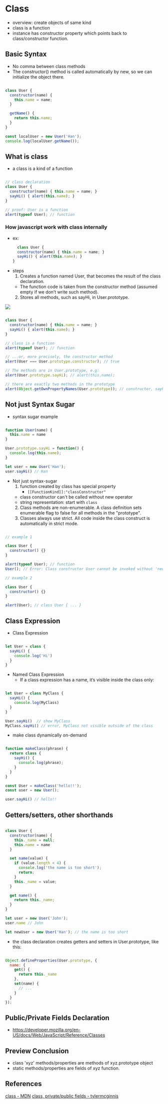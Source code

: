 # Class
* overview: create objects of same kind
* class is a function
* instance has constructor property which points back to class/constructor function.

## Basic Syntax
* No comma between class methods
* The constructor() method is called automatically by new, so we can initialize the object there.

```js

class User {
  constructor(name) {
    this.name = name;
  }

  getName() {
    return this.name;
  }
}

const localUser = new User('Han');
console.log(localUser.getName());

```

## What is class
* a class is a kind of a function

```js

// class declaration
class User {
  constructor(name) { this.name = name; }
  sayHi() { alert(this.name); }
}

// proof: User is a function
alert(typeof User); // function


```

### How javascript work with class internally

* ex:
  ```js
    class User {
    constructor(name) { this.name = name; }
    sayHi() { alert(this.name); }
  }
  ```
* steps
  1. Creates a function named User, that becomes the result of the class declaration.
    * The function code is taken from the constructor method (assumed empty if we don’t write such method).
  2. Stores all methods, such as sayHi, in User.prototype.

<img src="./assets/destructing_class.png" />


```js

class User {
  constructor(name) { this.name = name; }
  sayHi() { alert(this.name); }
}

// class is a function
alert(typeof User); // function

// ...or, more precisely, the constructor method
alert(User === User.prototype.constructor); // true

// The methods are in User.prototype, e.g:
alert(User.prototype.sayHi); // alert(this.name);

// there are exactly two methods in the prototype
alert(Object.getOwnPropertyNames(User.prototype)); // constructor, sayHi


```

## Not just Syntax Sugar

* syntax sugar example

```js

function User(name) {
  this.name = name
}

User.prototype.sayHi = function() {
  console.log(this.name);
}

let user = new User('Han');
user.sayHi() // Han

```

* Not just syntax-sugar
  1. function created by class has special property
     * `[[FunctionKind]]:"classConstructor"`
    * class constructor can't be called without new operator
    * string representation: start with `class`
  2. Class methods are non-enumerable. A class definition sets enumerable flag to false for all methods in the "prototype".
  3. Classes always use strict. All code inside the class construct is automatically in strict mode.


```js

// example 1

class User {
  constructor() {}
}

alert(typeof User); // function
User(); // Error: Class constructor User cannot be invoked without 'new'

// example 2

class User {
  constructor() {}
}

alert(User); // class User { ... }


```

## Class Expression

* Class Expression


```js

let User = class {
  sayHi() {
    console.log('Hi')
  }
}


```

* Named Class Expression
  * If a class expression has a name, it’s visible inside the class only:

```js

let User = class MyClass {
  sayHi() {
    console.log(MyClass)
  }
}

User.sayHi()  // show MyClass
MyClass.sayHi() // error, MyClass not visible outside of the class

```

* make class dynamically on-demand

```js

function makeClass(phrase) {
  return class {
    sayHi() {
      console.log(phrase);
    }
  }
}

const User = makeClass('hello!!');
const user = new User();

user.sayHi() // hello!!

```

## Getters/setters, other shorthands

```js

class User {
  constructor(name) {
    this._name = null;
    this.name = name
  }

  set name(value) {
    if (value.length < 4) {
      console.log('the name is too short');
      return;
    }
    this._name = value;
  }

  get name() {
    return this._name;
  }
}

let user = new User('John');
user.name // John

let newUser = new User('Han'); // the name is too short

```
* the class declaration creates getters and setters in User.prototype, like this:


```js

Object.defineProperties(User.prototype, {
  name: {
    get() {
      return this._name
    },
    set(name) {
      // ...
    }
  }
});

```

## Public/Private Fields Declaration

* https://developer.mozilla.org/en-US/docs/Web/JavaScript/Reference/Classes

## Preview Conclusion
* class 'xyz' methods/properties are methods of xyz.prototype object
* static methods/properties are fields of xyz function.

## References
[class - MDN](https://developer.mozilla.org/en-US/docs/Web/JavaScript/Reference/Classes)
[class, private/public fields - tylermcginnis](https://tylermcginnis.com/javascript-private-and-public-class-fields/)
